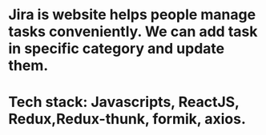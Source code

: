 # Jira is website helps people manage tasks conveniently. We can add task in specific category and update them.
# Tech stack: Javascripts, ReactJS, Redux,Redux-thunk, formik, axios.
